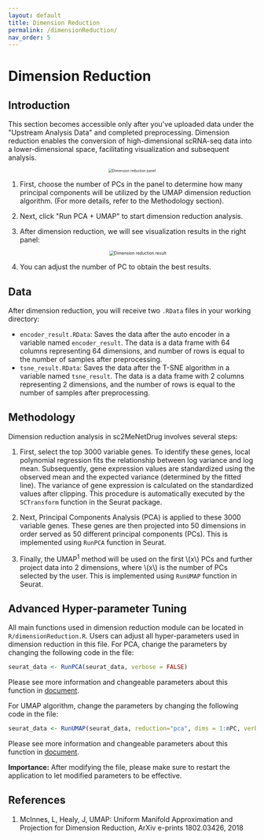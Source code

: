 ```yaml
---
layout: default
title: Dimension Reduction
permalink: /dimensionReduction/
nav_order: 5
---
```


# Dimension Reduction

## Introduction

This section becomes accessible only after you've uploaded data under the "Upstream Analysis Data" and completed preprocessing. Dimension reduction enables the conversion of high-dimensional scRNA-seq data into a lower-dimensional space, facilitating visualization and subsequent analysis.

<p align="center">
  <img src="../pic/dimensionReductionPanel.png" alt="Dimension reduction panel" style="zoom:50%;" />
  </p>

1. First, choose the number of PCs in the panel to determine how many principal components will be utilized by the UMAP dimension reduction algorithm. (For more details, refer to the Methodology section).

2. Next, click "Run PCA + UMAP" to start dimension reduction analysis.

3. After dimension reduction, we will see visualization results in the right panel:

    <p align="center"><img src="../pic/dimensionReductionResult.png" alt="Dimension reduction result" style="zoom:60%;" /></p>

4. You can adjust the number of PC to obtain the best results. 
## Data

After dimension reduction, you will receive two `.RData` files in your working directory:

* `encoder_result.RData`: Saves the data after the auto encoder in a variable named `encoder_result`. The data is a data frame with 64 columns representing 64 dimensions, and number of rows is equal to the number of samples after preprocessing.
* `tsne_result.RData`: Saves the data after the T-SNE algorithm in a variable named  `tsne_result`.  The data is a data frame with 2 columns representing 2 dimensions, and the number of rows is equal to the number of samples after preprocessing.


## Methodology

Dimension reduction analysis in sc2MeNetDrug involves several steps:

1. First, select the top 3000 variable genes. To identify these genes, local polynomial regression fits the relationship between log variance and log mean. Subsequently, gene expression values are standardized using the observed mean and the expected variance (determined by the fitted line). The variance of gene expression is calculated on the standardized values after clipping. This procedure is automatically executed by the `SCTransform` function in the Seurat package.

2. Next, Principal Components Analysis (PCA) is applied to these 3000 variable genes. These genes are then projected into 50 dimensions in order served as 50 different principal components (PCs). This is implemented using `RunPCA` function in Seurat.

3. Finally, the UMAP<sup>1</sup> method will be used on the first \\(x\\) PCs and further project data into 2 dimensions, where \\(x\\) is the number of PCs selected by the user. This is implemented using `RunUMAP` function in Seurat.

## Advanced Hyper-parameter Tuning
All main functions used in dimension reduction module can be located in `R/dimensionReduction.R`. Users can adjust all hyper-parameters used in dimension reduction in this file.
For PCA, change the parameters by changing the following code in the file:

```R
seurat_data <- RunPCA(seurat_data, verbose = FALSE)
```

Please see more information and changeable parameters about this function in [document](https://satijalab.org/seurat/reference/runpca).

For UMAP algorithm, change the parameters by changing the following code in the file:

```R
seurat_data <- RunUMAP(seurat_data, reduction="pca", dims = 1:nPC, verbose = FALSE)
```
Please see more information and changeable parameters about this function in [document](https://satijalab.org/seurat/reference/runumap).

**Importance:** After modifying the file, please make sure to restart the application to let modified parameters to be effective.

## References

1. McInnes, L, Healy, J, UMAP: Uniform Manifold Approximation and Projection for Dimension Reduction, ArXiv e-prints 1802.03426, 2018




